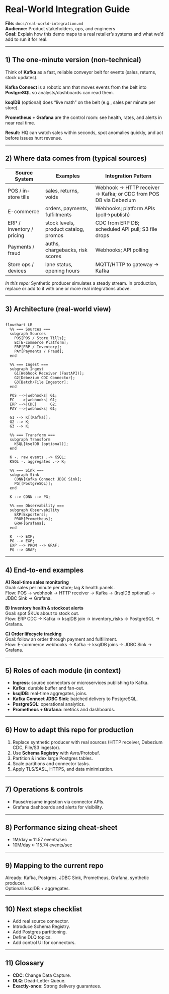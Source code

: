 # Real-World Integration Guide

**File:** `docs/real-world-integration.md`  
**Audience:** Product stakeholders, ops, and engineers  
**Goal:** Explain how this demo maps to a real retailer’s systems and what we’d add to run it for real.

---

## 1) The one-minute version (non-technical)

Think of **Kafka** as a fast, reliable conveyor belt for events (sales, returns, stock updates).

**Kafka Connect** is a robotic arm that moves events from the belt into **PostgreSQL** so analysts/dashboards can read them.

**ksqlDB** (optional) does “live math” on the belt (e.g., sales per minute per store).

**Prometheus + Grafana** are the control room: see health, rates, and alerts in near real time.

**Result:** HQ can watch sales within seconds, spot anomalies quickly, and act before issues hurt revenue.

---

## 2) Where data comes from (typical sources)

| Source System           | Examples                              | Integration Pattern |
|------------------------|----------------------------------------|----------------------|
| POS / in-store tills   | sales, returns, voids                  | Webhook → HTTP receiver → Kafka; or CDC from POS DB via Debezium |
| E-commerce             | orders, payments, fulfillments         | Webhooks; platform APIs (poll→publish) |
| ERP / inventory / pricing | stock levels, product catalog, promos | CDC from ERP DB; scheduled API pull; S3 file drops |
| Payments / fraud       | auths, chargebacks, risk scores        | Webhooks; API polling |
| Store ops / devices    | lane status, opening hours             | MQTT/HTTP to gateway → Kafka |

*In this repo:* Synthetic producer simulates a steady stream. In production, replace or add to it with one or more real integrations above.

---

## 3) Architecture (real-world view)

```

flowchart LR
  %% === Sources ===
  subgraph Sources
    POS[POS / Store Tills];
    EC[E-commerce Platform];
    ERP[ERP / Inventory];
    PAY[Payments / Fraud];
  end

  %% === Ingest ===
  subgraph Ingest
    G1[Webhook Receiver (FastAPI)];
    G2[Debezium CDC Connector];
    G3[Batch/File Ingestor];
  end

  POS -->|webhooks| G1;
  EC  -->|webhooks| G1;
  ERP -->|CDC|      G2;
  PAY -->|webhooks| G1;

  G1 --> K[(Kafka)];
  G2 --> K;
  G3 --> K;

  %% === Transform ===
  subgraph Transform
    KSQL[ksqlDB (optional)];
  end

  K -. raw events .-> KSQL;
  KSQL -. aggregates .-> K;

  %% === Sink ===
  subgraph Sink
    CONN[Kafka Connect JDBC Sink];
    PG[(PostgreSQL)];
  end

  K --> CONN --> PG;

  %% === Observability ===
  subgraph Observability
    EXP[Exporters];
    PROM[Prometheus];
    GRAF[Grafana];
  end

  K  --> EXP;
  PG --> EXP;
  EXP --> PROM --> GRAF;
  PG --> GRAF;
```

---

## 4) End-to-end examples

**A) Real-time sales monitoring**  
Goal: sales per minute per store; lag & health panels.  
Flow: POS → webhook → HTTP receiver → Kafka → (ksqlDB optional) → JDBC Sink → Grafana.

**B) Inventory health & stockout alerts**  
Goal: spot SKUs about to stock out.  
Flow: ERP CDC → Kafka → ksqlDB join → inventory_risks → PostgreSQL → Grafana.

**C) Order lifecycle tracking**  
Goal: follow an order through payment and fulfillment.  
Flow: E-commerce webhooks → Kafka → ksqlDB joins → JDBC Sink → Grafana.

---

## 5) Roles of each module (in context)

- **Ingress**: source connectors or microservices publishing to Kafka.
- **Kafka**: durable buffer and fan-out.
- **ksqlDB**: real-time aggregates, joins.
- **Kafka Connect JDBC Sink**: batched delivery to PostgreSQL.
- **PostgreSQL**: operational analytics.
- **Prometheus + Grafana**: metrics and dashboards.

---

## 6) How to adapt this repo for production

1. Replace synthetic producer with real sources (HTTP receiver, Debezium CDC, File/S3 ingestor).
2. Use **Schema Registry** with Avro/Protobuf.
3. Partition & index large Postgres tables.
4. Scale partitions and connector tasks.
5. Apply TLS/SASL, HTTPS, and data minimization.

---

## 7) Operations & controls

- Pause/resume ingestion via connector APIs.
- Grafana dashboards and alerts for visibility.

---

## 8) Performance sizing cheat-sheet

- 1M/day ≈ 11.57 events/sec  
- 10M/day ≈ 115.74 events/sec  

---

## 9) Mapping to the current repo

Already: Kafka, Postgres, JDBC Sink, Prometheus, Grafana, synthetic producer.  
Optional: ksqlDB + aggregates.

---

## 10) Next steps checklist

- Add real source connector.
- Introduce Schema Registry.
- Add Postgres partitioning.
- Define DLQ topics.
- Add control UI for connectors.

---

## 11) Glossary

- **CDC**: Change Data Capture.
- **DLQ**: Dead-Letter Queue.
- **Exactly-once**: Strong delivery guarantees.
